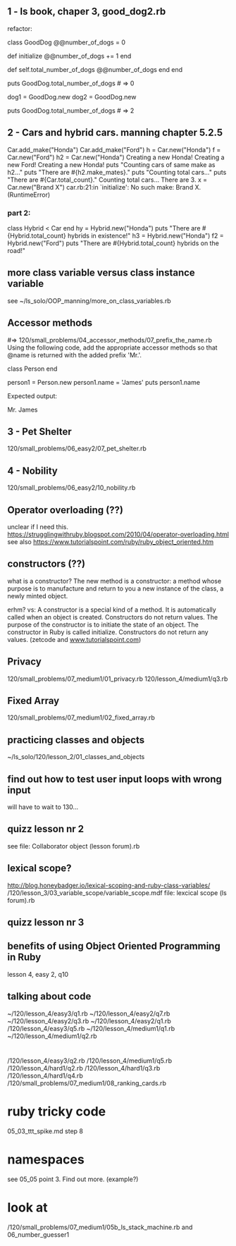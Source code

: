 ## 1 - ls book, chaper 3, good_dog2.rb
refactor:

class GoodDog
  @@number_of_dogs = 0

  def initialize
    @@number_of_dogs += 1
  end

  def self.total_number_of_dogs
    @@number_of_dogs
  end
end


puts GoodDog.total_number_of_dogs   # => 0

dog1 = GoodDog.new
dog2 = GoodDog.new

puts GoodDog.total_number_of_dogs   # => 2

## 2 - Cars and hybrid cars. manning chapter 5.2.5

Car.add_make("Honda")
Car.add_make("Ford")
h = Car.new("Honda")
f = Car.new("Ford")
h2 = Car.new("Honda")
Creating a new Honda!
Creating a new Ford!
Creating a new Honda!
puts "Counting cars of same make as h2..."
puts "There are #{h2.make_mates}."
puts "Counting total cars..."
puts "There are #{Car.total_count}."
Counting total cars...
There are 3.
x = Car.new("Brand X")
car.rb:21:in `initialize': No such make: Brand X. (RuntimeError)

### part 2:
class Hybrid < Car
end
hy = Hybrid.new("Honda")
puts "There are #{Hybrid.total_count} hybrids in existence!"
h3 = Hybrid.new("Honda")
f2 = Hybrid.new("Ford")
puts "There are #{Hybrid.total_count} hybrids on the road!"

## more class variable versus class instance variable
see ~/ls_solo/OOP_manning/more_on_class_variables.rb

## Accessor methods
#=> 120/small_problems/04_accessor_methods/07_prefix_the_name.rb
Using the following code, add the appropriate accessor methods so that @name
is returned with the added prefix 'Mr.'.

class Person
end

person1 = Person.new
person1.name = 'James'
puts person1.name

Expected output:

Mr. James

## 3 - Pet Shelter
120/small_problems/06_easy2/07_pet_shelter.rb

## 4 - Nobility
120/small_problems/06_easy2/10_nobility.rb

## Operator overloading (??)
unclear if I need this.
https://strugglingwithruby.blogspot.com/2010/04/operator-overloading.html
see also
https://www.tutorialspoint.com/ruby/ruby_object_oriented.htm

## constructors (??)
what is a constructor?
The new method is a constructor: a method whose purpose is to manufacture and return to you a new instance of the class, a newly minted object.

erhm? vs:
A constructor is a special kind of a method. It is automatically called when an object is created. Constructors do not return values. The purpose of the constructor is to initiate the state of an object. The constructor in Ruby is called initialize. Constructors do not return any values.
(zetcode and www.tutorialspoint.com)

## Privacy
120/small_problems/07_medium1/01_privacy.rb
120/lesson_4/medium1/q3.rb

## Fixed Array
120/small_problems/07_medium1/02_fixed_array.rb

## practicing classes and objects
~/ls_solo/120/lesson_2/01_classes_and_objects

## find out how to test user input loops with wrong input
will have to wait to 130...

## quizz lesson nr 2
see file: Collaborator object (lesson forum).rb

## lexical scope?
http://blog.honeybadger.io/lexical-scoping-and-ruby-class-variables/
/120/lesson_3/03_variable_scope/variable_scope.mdf
file: lexcical scope (ls forum).rb

## quizz lesson nr 3

## benefits of using Object Oriented Programming in Ruby
lesson 4, easy 2, q10

## talking about code
~/120/lesson_4/easy3/q1.rb
~/120/lesson_4/easy2/q7.rb
~/120/lesson_4/easy2/q3.rb
~/120/lesson_4/easy2/q1.rb
/120/lesson_4/easy3/q5.rb
~/120/lesson_4/medium1/q1.rb
~/120/lesson_4/medium1/q2.rb

#
/120/lesson_4/easy3/q2.rb
/120/lesson_4/medium1/q5.rb
/120/lesson_4/hard1/q2.rb
/120/lesson_4/hard1/q3.rb
/120/lesson_4/hard1/q4.rb
/120/small_problems/07_medium1/08_ranking_cards.rb

# ruby tricky code
05_03_ttt_spike.md step 8

# namespaces
see 05_05 point 3. Find out more. (example?)

# look at
/120/small_problems/07_medium1/05b_ls_stack_machine.rb
and 06_number_guesser1
